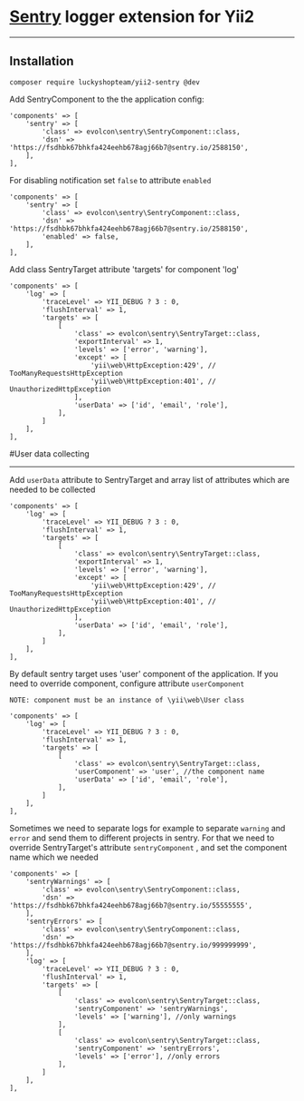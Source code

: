# [Sentry](https://sentry.io) logger extension for Yii2
-------------
Installation
---------
```
composer require luckyshopteam/yii2-sentry @dev
```

Add SentryComponent to the the application config:
```
'components' => [
    'sentry' => [
        'class' => evolcon\sentry\SentryComponent::class,
        'dsn' => 'https://fsdhbk67bhkfa424eehb678agj66b7@sentry.io/2588150',
    ],
],
```

For disabling notification set `false` to attribute `enabled`
```
'components' => [
    'sentry' => [
        'class' => evolcon\sentry\SentryComponent::class,
        'dsn' => 'https://fsdhbk67bhkfa424eehb678agj66b7@sentry.io/2588150',
        'enabled' => false,
    ],
],
```

Add class SentryTarget attribute 'targets' for component 'log'
```
'components' => [
    'log' => [
        'traceLevel' => YII_DEBUG ? 3 : 0,
        'flushInterval' => 1,
        'targets' => [
            [
                'class' => evolcon\sentry\SentryTarget::class,
                'exportInterval' => 1,
                'levels' => ['error', 'warning'],
                'except' => [
                    'yii\web\HttpException:429', // TooManyRequestsHttpException
                    'yii\web\HttpException:401', // UnauthorizedHttpException
                ],
                'userData' => ['id', 'email', 'role'],
            ],
        ]
    ],
],
```

#User data collecting
__________________
Add ``userData`` attribute to SentryTarget and array list of attributes which are needed to be collected 

```
'components' => [
    'log' => [
        'traceLevel' => YII_DEBUG ? 3 : 0,
        'flushInterval' => 1,
        'targets' => [
            [
                'class' => evolcon\sentry\SentryTarget::class,
                'exportInterval' => 1,
                'levels' => ['error', 'warning'],
                'except' => [
                    'yii\web\HttpException:429', // TooManyRequestsHttpException
                    'yii\web\HttpException:401', // UnauthorizedHttpException
                ],
                'userData' => ['id', 'email', 'role'],
            ],
        ]
    ],
],
```

By default sentry target uses 'user' component of the application. If you need to override component, configure attribute `userComponent`

`NOTE: component must be an instance of \yii\web\User class`

```
'components' => [
    'log' => [
        'traceLevel' => YII_DEBUG ? 3 : 0,
        'flushInterval' => 1,
        'targets' => [
            [
                'class' => evolcon\sentry\SentryTarget::class,
                'userComponent' => 'user', //the component name
                'userData' => ['id', 'email', 'role'],
            ],
        ]
    ],
],
```

Sometimes we need to separate logs for example to separate `warning` and `error` and send them to different projects in sentry.
For that we need to override SentryTarget's attribute `sentryComponent` , and set the component name which we needed


```
'components' => [
    'sentryWarnings' => [
        'class' => evolcon\sentry\SentryComponent::class,
        'dsn' => 'https://fsdhbk67bhkfa424eehb678agj66b7@sentry.io/55555555',
    ],
    'sentryErrors' => [
        'class' => evolcon\sentry\SentryComponent::class,
        'dsn' => 'https://fsdhbk67bhkfa424eehb678agj66b7@sentry.io/999999999',
    ],
    'log' => [
        'traceLevel' => YII_DEBUG ? 3 : 0,
        'flushInterval' => 1,
        'targets' => [
            [
                'class' => evolcon\sentry\SentryTarget::class,
                'sentryComponent' => 'sentryWarnings',
                'levels' => ['warning'], //only warnings
            ],
            [
                'class' => evolcon\sentry\SentryTarget::class,
                'sentryComponent' => 'sentryErrors',
                'levels' => ['error'], //only errors
            ],
        ]
    ],
],
```
